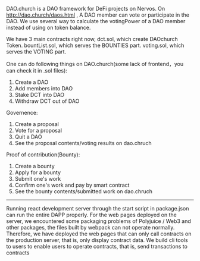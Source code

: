 DAO.church is a DAO framework for DeFi projects on Nervos.
On http://dao.church/daos.html , A DAO member can vote or participate in the DAO. We use several way to calculate the votingPower of a DAO member instead of using on token balance.

We have 3 main contracts right now, 
dct.sol, which create DAOchurch Token.
bountList.sol, which serves the BOUNTIES part.
voting.sol, which serves the VOTING part.

One can do following things on DAO.church(some lack of frontend，you can check it in .sol files):
1. Create a DAO
2. Add members into DAO
3. Stake DCT into DAO 
4. Withdraw DCT out of DAO

Governence:
1. Create a proposal
2. Vote for a proposal
3. Quit a DAO
4. See the proposal contents/voting results on dao.chruch

Proof of contribution(Bounty):
1. Create a bounty
2. Apply for a bounty
3. Submit one's work
4. Confirm one's work and pay by smart contract
5. See the bounty contents/submitted work on dao.chruch

------
Running react development server through the start script in package.json can run the entire DAPP properly.
For the web pages deployed on the server, we encountered some packaging problems of Polyjuice / Web3 and other packages, the files built by webpack can not operate normally. Therefore, we have deployed the web pages that can only call contracts on the production server, that is, only display contract data. We build cli tools to users to enable users to operate contracts, that is, send transactions to contracts